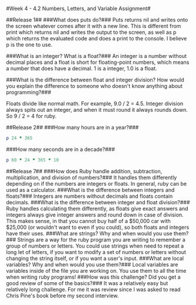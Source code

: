 #Week 4 - 4.2 Numbers, Letters, and Variable Assignment#

##Release 1##
###What does puts do?###
Puts returns nil and writes onto the screen whatever comes after it with a new line. This is different from print which returns nil and writes the output to the screen, as well as p which returns the evaluated code and does a print to the console. I believe p is the one to use.

###What is an integer? What is a float?###
An integer is a number without decimal places and a float is short for floating-point numbers, which means a number that does have a decimal. 1 is a integer, 1.0 is a float.

###What is the difference between float and integer division? How would you explain the difference to someone who doesn't know anything about programming?###

Floats divide like normal math. For example, 9.0 / 2 = 4.5. Integer division always spits out an integer, and when it must round it always rounds down. So 9 / 2 = 4 for ruby.


##Release 2##
###How many hours are in a year?###
```ruby
p 24 * 365
```

###How many seconds are in a decade?###
```ruby
p 60 * 24 * 365 * 10
```

##Release 7##
###How does Ruby handle addition, subtraction, multiplication, and division of numbers?###
It handles them differently depending on if the numbers are integers or floats. In general, ruby can be used as a calculator.
###What is the difference between integers and floats?###
Integers are numbers without decimals and floats contain decimals.
###What is the difference between integer and float division?###
Ruby handles calculating them differently, as floats give exact answers and integers always give integer answers and round down in case of division. This makes sense, in that you cannot buy half of a $50,000 car with $25,000 (or wouldn't want to even if you could), so both floats and integers have their uses.
###What are strings? Why and when would you use them?###
Strings are a way for the ruby program you are writing to remember a group of numbers or letters. You could use strings when need to repeat a long let of letters, if you want to modify a set of numbers or letters without changing the string itself, or if you want a user's input.
###What are local variables? Why and when would you use them?###
Local variables are variables inside of the file you are working on. You use them to all the time when writing ruby programs!
###How was this challenge? Did you get a good review of some of the basics?###
It was a relatively easy but relatively long challenge. For me it was review since I was asked to read Chris Pine's book before my second interview.

